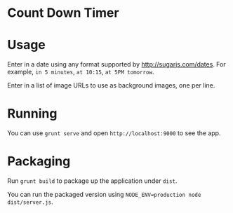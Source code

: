 Count Down Timer
==============

# Usage

Enter in a date using any format supported by http://sugarjs.com/dates. For example, `in 5 minutes`, `at 10:15`, `at 5PM tomorrow`.

Enter in a list of image URLs to use as background images, one per line.

# Running

You can use `grunt serve` and open `http://localhost:9000` to see the app.

# Packaging

Run `grunt build` to package up the application under `dist`.

You can run the packaged version using `NODE_ENV=production node dist/server.js`.
